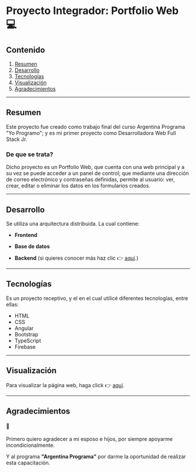 # Proyecto Integrador: Portfolio Web :computer:

## Contenido
1. [Resumen](#Resumen)
2. [Desarrollo](#Desarrollo)
3. [Tecnologías](#Tecnologías)
4. [Visualización](#Visualización)
5. [Agradecimientos](#Agradecimientos)

---

## **Resumen**

Este proyecto fue creado como trabajo final del curso Argentina Programa "Yo Programo"; y es mi primer proyecto como Desarrolladora Web Full Stack Jr.

### **De que se trata?**  
Dicho proyecto es un Portfolio Web, que cuenta con una web principal y a su vez se puede acceder a un panel de control; que mediante una dirección de correo electrónico y contraseñas definidas, permite al usuario: ver, crear, editar o eliminar los datos en los formularios creados. 

----
## **Desarrollo**

Se utiliza una arquitectura distribuida. La cual contiene: 

- **Frontend** 

- **Base de datos**

- **Backend** (si quieres conocer más haz clic :point_right: [aquí](https://github.com/ViViV9/PortfolioBackEnd).)


----


## **Tecnologías** 

Es un proyecto receptivo, y el en el cual utilicé diferentes tecnologías, entre ellas: 
* HTML
* CSS
* Angular
* Bootstrap
* TypeScript
* Firebase

----

## **Visualización** 

Para visualizar la página web, haga click :point_right: [aquí](https://portfoliovivianaverachtert.web.app/). 


----

## **Agradecimientos** 
#### :raised_hands: ####

Primero quiero agradecer a mi esposo e hijos, por siempre apoyarme incondicionalmente.

Y al programa **"Argentina Programa"** por darme la oportunidad de realizar esta capacitación.




 


